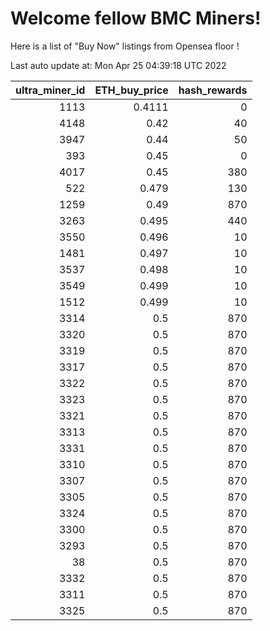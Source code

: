 # Welcome fellow BMC Miners!
Here is a list of "Buy Now" listings from Opensea floor !


Last auto update at: Mon Apr 25 04:39:18 UTC 2022


|   ultra_miner_id |   ETH_buy_price |   hash_rewards |
|-----------------:|----------------:|---------------:|
|             1113 |          0.4111 |              0 |
|             4148 |          0.42   |             40 |
|             3947 |          0.44   |             50 |
|              393 |          0.45   |              0 |
|             4017 |          0.45   |            380 |
|              522 |          0.479  |            130 |
|             1259 |          0.49   |            870 |
|             3263 |          0.495  |            440 |
|             3550 |          0.496  |             10 |
|             1481 |          0.497  |             10 |
|             3537 |          0.498  |             10 |
|             3549 |          0.499  |             10 |
|             1512 |          0.499  |             10 |
|             3314 |          0.5    |            870 |
|             3320 |          0.5    |            870 |
|             3319 |          0.5    |            870 |
|             3317 |          0.5    |            870 |
|             3322 |          0.5    |            870 |
|             3323 |          0.5    |            870 |
|             3321 |          0.5    |            870 |
|             3313 |          0.5    |            870 |
|             3331 |          0.5    |            870 |
|             3310 |          0.5    |            870 |
|             3307 |          0.5    |            870 |
|             3305 |          0.5    |            870 |
|             3324 |          0.5    |            870 |
|             3300 |          0.5    |            870 |
|             3293 |          0.5    |            870 |
|               38 |          0.5    |            870 |
|             3332 |          0.5    |            870 |
|             3311 |          0.5    |            870 |
|             3325 |          0.5    |            870 |